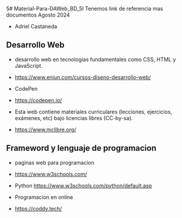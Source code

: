 5# Material-Para-DAWeb_BD_5I
Tenemos link de referencia mas documentos Agosto 2024
- Adriel Castaneda 
## Desarrollo Web
- desarrollo web en tecnologías fundamentales como CSS, HTML y JavaScript.
- https://www.eniun.com/cursos-diseno-desarrollo-web/

- CodePen
- https://codepen.io/

- Esta web contiene materiales curriculares (lecciones, ejercicios, exámenes, etc) bajo licencias libres (CC-by-sa).
- https://www.mclibre.org/

 ## Frameword  y lenguaje de programacion
 - paginas web para programacion
 - https://www.w3schools.com/
 - Python      https://www.w3schools.com/python/default.asp

 - Programacion en online
 - https://coddy.tech/
 
